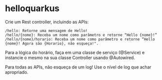 # helloquarkus

Crie um Rest controller, incluindo as APIs:

    /hello: Retorne uma mensagem de Hello!
    /hello/{nome}: Receba um nome como parâmetro e retorne “Hello {nome}!”
    /hello/{nome}/horario: Receba um nome como parâmetro e retorne “Hello {nome}! Agora são {Horario}, não esqueça!".

Para a lógica do horário, faça em uma classe de serviço (@Service) e instancie o mesmo na sua classe Controller usando @Autowired.

Para todas as APIs, não esqueça de um log! Use o nível de log que achar apropriado. 
